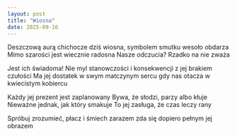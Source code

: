 ```yaml
---
layout: post
title: "Wiosna"
date: 2025-09-16
---
```


Deszczową aurą chichocze dziś wiosna,
symbolem smutku wesoło obdarza
Mimo szarości jest wiecznie radosna
Nasze odczucia? Rzadko na nie zważa

Jest ich świadoma! Nie myl stanowczości
i konsekwencji z jej brakiem czułości
Ma jej dostatek w swym matczynym sercu
gdy nas otacza w kwiecistym kobiercu

Każdy jej prezent jest zaplanowany
Bywa, że słodzi, parzy albo kłuje
Nieważne jednak, jak który smakuje
To jej zasługa, że czas leczy rany

Spróbuj zrozumieć, płacz i śmiech zarazem
zda się dopiero pełnym jej obrazem